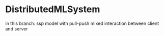 # DistributedMLSystem
in this branch:
    ssp model with pull-push mixed interaction between client and server
